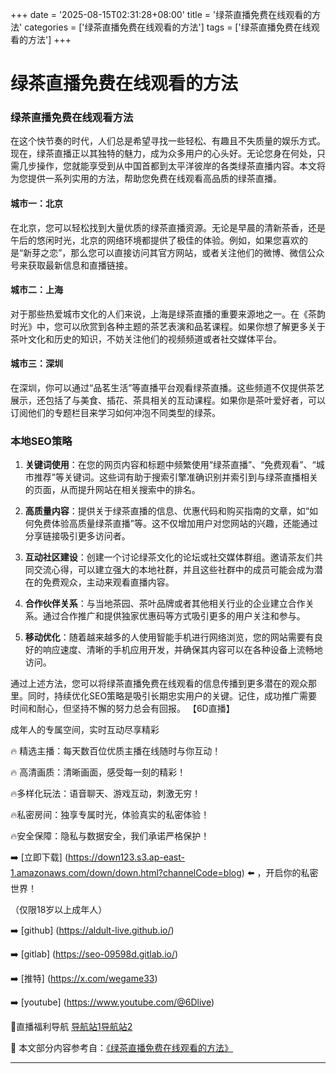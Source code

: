 +++
date = '2025-08-15T02:31:28+08:00'
title = '绿茶直播免费在线观看的方法'
categories = ['绿茶直播免费在线观看的方法']
tags = ['绿茶直播免费在线观看的方法']
+++

# 绿茶直播免费在线观看的方法

### 绿茶直播免费在线观看方法

在这个快节奏的时代，人们总是希望寻找一些轻松、有趣且不失质量的娱乐方式。现在，绿茶直播正以其独特的魅力，成为众多用户的心头好。无论您身在何处，只需几步操作，您就能享受到从中国首都到太平洋彼岸的各类绿茶直播内容。本文将为您提供一系列实用的方法，帮助您免费在线观看高品质的绿茶直播。

#### 城市一：北京

在北京，您可以轻松找到大量优质的绿茶直播资源。无论是早晨的清新茶香，还是午后的悠闲时光，北京的网络环境都提供了极佳的体验。例如，如果您喜欢的是“新芽之恋”，那么您可以直接访问其官方网站，或者关注他们的微博、微信公众号来获取最新信息和直播链接。

#### 城市二：上海

对于那些热爱城市文化的人们来说，上海是绿茶直播的重要来源地之一。在《茶韵时光》中，您可以欣赏到各种主题的茶艺表演和品茗课程。如果你想了解更多关于茶叶文化和历史的知识，不妨关注他们的视频频道或者社交媒体平台。

#### 城市三：深圳

在深圳，你可以通过“品茗生活”等直播平台观看绿茶直播。这些频道不仅提供茶艺展示，还包括了与美食、插花、茶具相关的互动课程。如果你是茶叶爱好者，可以订阅他们的专题栏目来学习如何冲泡不同类型的绿茶。

### 本地SEO策略

1. **关键词使用**：在您的网页内容和标题中频繁使用“绿茶直播”、“免费观看”、“城市推荐”等关键词。这些词有助于搜索引擎准确识别并索引到与绿茶直播相关的页面，从而提升网站在相关搜索中的排名。

2. **高质量内容**：提供关于绿茶直播的信息、优惠代码和购买指南的文章，如“如何免费体验高质量绿茶直播”等。这不仅增加用户对您网站的兴趣，还能通过分享链接吸引更多访问者。

3. **互动社区建设**：创建一个讨论绿茶文化的论坛或社交媒体群组。邀请茶友们共同交流心得，可以建立强大的本地社群，并且这些社群中的成员可能会成为潜在的免费观众，主动来观看直播内容。

4. **合作伙伴关系**：与当地茶园、茶叶品牌或者其他相关行业的企业建立合作关系。通过合作推广和提供独家优惠码等方式吸引更多的用户关注和参与。

5. **移动优化**：随着越来越多的人使用智能手机进行网络浏览，您的网站需要有良好的响应速度、清晰的手机应用开发，并确保其内容可以在各种设备上流畅地访问。

通过上述方法，您可以将绿茶直播免费在线观看的信息传播到更多潜在的观众那里。同时，持续优化SEO策略是吸引长期忠实用户的关键。记住，成功推广需要时间和耐心，但坚持不懈的努力总会有回报。
【6D直播】

 成年人的专属空间，实时互动尽享精彩

🔥 精选主播：每天数百位优质主播在线随时与你互动！

🔥 高清画质：清晰画面，感受每一刻的精彩！

🔥多样化玩法：语音聊天、游戏互动，刺激无穷！

🔥私密房间：独享专属时光，体验真实的私密体验！

🔥安全保障：隐私与数据安全，我们承诺严格保护！

➡️ [立即下载] (https://down123.s3.ap-east-1.amazonaws.com/down/down.html?channelCode=blog) ⬅️ ，开启你的私密世界！

 （仅限18岁以上成年人）

➡️ [github] (https://aldult-live.github.io/)

➡️ [gitlab] (https://seo-09598d.gitlab.io/)

➡️ [推特] (https://x.com/wegame33)

➡️ [youtube] (https://www.youtube.com/@6Dlive)

🔞直播福利导航   [导航站1](https://webstack-86085a.gitlab.io/)[导航站2](https://onlygit123-2.github.io/)

📘 本文部分内容参考自：[《绿茶直播免费在线观看的方法》](https://webstack-hugo-18.pages.dev/)

---
